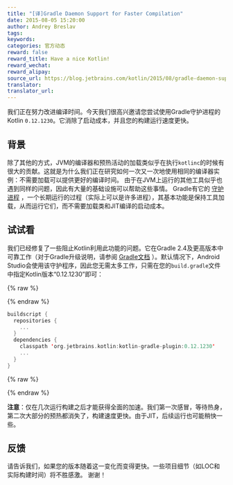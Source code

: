 ```yaml
---
title: "[译]Gradle Daemon Support for Faster Compilation"
date: 2015-08-05 15:20:00
author: Andrey Breslav
tags:
keywords:
categories: 官方动态
reward: false
reward_title: Have a nice Kotlin!
reward_wechat:
reward_alipay:
source_url: https://blog.jetbrains.com/kotlin/2015/08/gradle-daemon-support-for-faster-compilation/
translator:
translator_url:
---
```


我们正在努力改进编译时间。今天我们很高兴邀请您尝试使用Gradle守护进程的Kotlin `0.12.1230`。它消除了启动成本，并且您的构建运行速度更快。 <span id =“more-2419”> </span>
## 背景

除了其他的方式，JVM的编译器和预热活动的加载类似乎在执行`kotlinc`的时候有很大的贡献。这就是为什么我们正在研究如何一次又一次地使用相同的编译器实例：不需要加载可以提供更好的编译时间。
由于在JVM上运行的其他工具似乎也遇到同样的问题，因此有大量的基础设施可以帮助这些事情。 Gradle有它的 [守护进程](https://docs.gradle.org/current/userguide/gradle_daemon.html) ，一个长期运行的过程（实际上可以是许多进程），其基本功能是保持工具加载，从而运行它们，而不需要加载类和JIT编译的启动成本。
## 试试看

我们已经修复了一些阻止Kotlin利用此功能的问题。它在Gradle 2.4及更高版本中可靠工作（对于Gradle升级说明，请参阅 [Gradle文档](https://docs.gradle.org/current/userguide/gradle_wrapper.html) ）。默认情况下，Android Studio会使用该守护程序，因此您无需太多工作，只需在您的`build.gradle`文件中指定Kotlin版本“0.12.1230”即可：

{% raw %}
<p></p>
{% endraw %}

```kotlin
buildscript {
  repositories {
    ...
  }
  dependencies {
    classpath 'org.jetbrains.kotlin:kotlin-gradle-plugin:0.12.1230'
    ...
  }
}
```

{% raw %}
<p></p>
{% endraw %}

<strong>注意</strong>：仅在几次运行构建之后才能获得全面的加速。我们第一次感冒，等待热身，第二次大部分的预热都消失了，构建速度更快。由于JIT，后续运行也可能稍快一些。
## 反馈

请告诉我们，如果您的版本随着这一变化而变得更快。一些项目细节（如LOC和实际构建时间）将不胜感激。
谢谢！
